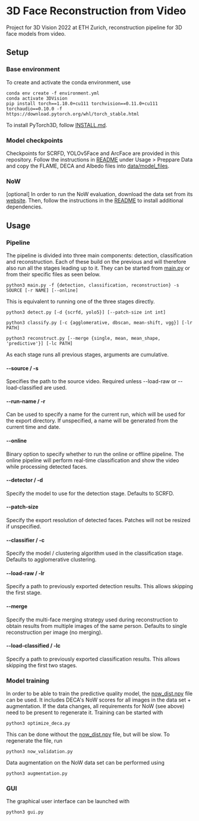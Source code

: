 # 3D Face Reconstruction from Video
Project for 3D Vision 2022 at ETH Zurich, reconstruction pipeline for 3D face models from video.

## Setup
### Base environment
To create and activate the conda environment, use
```
conda env create -f environment.yml
conda activate 3DVision
pip install torch==1.10.0+cu111 torchvision==0.11.0+cu111 torchaudio==0.10.0 -f https://download.pytorch.org/whl/torch_stable.html
```
To install PyTorch3D, follow [INSTALL.md](https://github.com/facebookresearch/pytorch3d/blob/main/INSTALL.md).

### Model checkpoints
Checkpoints for SCRFD, YOLOv5Face and ArcFace are provided in this repository.
Follow the instructions in [README](https://github.com/YadiraF/DECA/blob/master/README.md) under 
Usage > Preppare Data and copy the FLAME, DECA and Albedo files 
into [data/model_files](data/model_files).

### NoW  
[optional]
In order to run the NoW evaluation, download the data set from its [website](https://now.is.tue.mpg.de/). Then,
follow the instructions in the [README](https://github.com/soubhiksanyal/now_evaluation/blob/main/README.md)
to install additional dependencies.

## Usage
### Pipeline
The pipeline is divided into three main components: detection, classification and reconstruction. Each of these build
on the previous and will therefore also run all the stages leading up to it. They can be started 
from [main.py](main.py) or from their specific files as seen below.
```
python3 main.py -f {detection, classification, reconstruction} -s SOURCE [-r NAME] [--online]
```
This is equivalent to running one of the three stages directly.
```
python3 detect.py [-d {scrfd, yolo5}] [--patch-size int int]
```
```
python3 classify.py [-c {agglomerative, dbscan, mean-shift, vgg}] [-lr PATH]
```
```
python3 reconstruct.py [--merge {single, mean, mean_shape, 'predictive'}] [-lc PATH]
```
As each stage runs all previous stages, arguments are cumulative.

#### --source / -s
Specifies the path to the source video. Required unless --load-raw or --load-classified are used.

#### --run-name / -r
Can be used to specify a name for the current run, which will be used for the export directory. 
If unspecified, a name will be generated from the current time and date. 

#### --online
Binary option to specify whether to run the online or offline pipeline. The online pipeline will perform real-time 
classification and show the video while processing detected faces.

#### --detector / -d
Specify the model to use for the detection stage. Defaults to SCRFD.

#### --patch-size
Specify the export resolution of detected faces. Patches will not be resized if unspecified.

#### --classifier / -c
Specify the model / clustering algorithm used in the classification stage. Defaults to agglomerative clustering.

#### --load-raw / -lr
Specify a path to previously exported detection results. This allows skipping the first stage.

#### --merge
Specify the multi-face merging strategy used during reconstruction to obtain results from multiple 
images of the same person. Defaults to single reconstruction per image (no merging).

#### --load-classified / -lc
Specify a path to previously exported classification results. This allows skipping the first two stages.

### Model training
In order to be able to train the predictive quality model, the [now_dist.npy](data/now_dist.npy) file can be used. 
It includes DECA's NoW scores for all images in the data set + augmentation. If the data changes,
all requirements for NoW (see above) need to be present to regenerate it. Training can be started with
```
python3 optimize_deca.py
```
This can be done without the [now_dist.npy](data/now_dist.npy) file, but will be slow. To regenerate the file, run
```
python3 now_validation.py
```
Data augmentation on the NoW data set can be performed using
```
python3 augmentation.py
```

### GUI
The graphical user interface can be launched with
```
python3 gui.py
```
